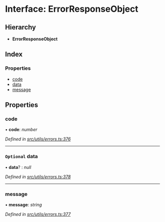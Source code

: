 # Interface: ErrorResponseObject

## Hierarchy

- **ErrorResponseObject**

## Index

### Properties

- [code](src_utils.errorresponseobject#code)
- [data](src_utils.errorresponseobject#optional-data)
- [message](src_utils.errorresponseobject#message)

## Properties

### code

• **code**: _number_

_Defined in [src/utils/errors.ts:376](https://github.com/chain4travel/caminojs/blob/3883166/src/utils/errors.ts#L376)_

---

### `Optional` data

• **data**? : _null_

_Defined in [src/utils/errors.ts:378](https://github.com/chain4travel/caminojs/blob/3883166/src/utils/errors.ts#L378)_

---

### message

• **message**: _string_

_Defined in [src/utils/errors.ts:377](https://github.com/chain4travel/caminojs/blob/3883166/src/utils/errors.ts#L377)_
